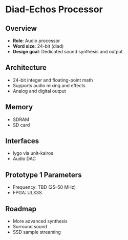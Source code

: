 # Diad-Echos Processor

## Overview

- **Role**: Audio processor
- **Word size**: 24-bit (diad)
- **Design goal**: Dedicated sound synthesis and output

## Architecture

- 24-bit integer and floating-point math
- Supports audio mixing and effects
- Analog and digital output

## Memory

- SDRAM
- SD card

## Interfaces

- lygo via unit-kairos
- Audio DAC

## Prototype 1 Parameters

- Frequency: TBD (25–50 MHz)
- FPGA: ULX3S

## Roadmap

- More advanced synthesis
- Surround sound
- SSD sample streaming
